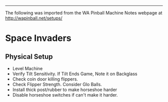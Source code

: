 ***
The following was imported from the WA Pinball Machine Notes webpage at http://wapinball.net/setups/
# Space Invaders
## Physical Setup
-   Level Machine
-   Verify Tilt Sensitivity. If Tilt Ends Game, Note it on Backglass
-   Check coin door killing flippers.
-   Check Flipper Strength. Consider Glo Balls.
-   Install thick post/rubber to make horseshoe harder
-   Disable horseshoe switches if can't make it harder.

